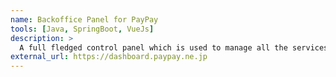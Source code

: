 ```yaml
---
name: Backoffice Panel for PayPay
tools: [Java, SpringBoot, VueJs]
description: >
  A full fledged control panel which is used to manage all the services provided by PayPay and also helps operators to perform their day to day operations at PayPay.
external_url: https://dashboard.paypay.ne.jp
---
```

